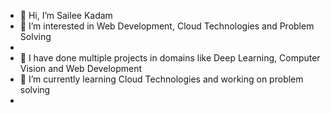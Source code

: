 - 👋 Hi, I’m Sailee Kadam
- 👀 I’m interested in Web Development, Cloud Technologies and Problem Solving 
- 
- 👀 I have done multiple projects in domains like Deep Learning, Computer Vision and Web Development
- 🌱 I’m currently learning Cloud Technologies and working on problem solving
- 

<!---
sailee2781/sailee2781 is a ✨ special ✨ repository because its `README.md` (this file) appears on your GitHub profile.
You can click the Preview link to take a look at your changes.
--->
